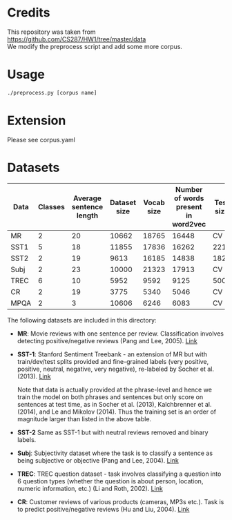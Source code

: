 # Credits
This repository was taken from https://github.com/CS287/HW1/tree/master/data  
We modify the preprocess script and add some more corpus.

# Usage
```bash
./preprocess.py [corpus name]
```

# Extension
Please see corpus.yaml


# Datasets

**Data** | Classes | Average sentence length | Dataset size | Vocab size | Number of words present in word2vec | Test size
---  | --- | --- | --- | --- | --- | ---
MR   | 2 | 20 | 10662 | 18765 | 16448 | CV
SST1 | 5 | 18 | 11855 | 17836 | 16262 | 2210
SST2 | 2 | 19 | 9613 | 16185 | 14838 | 1821
Subj | 2 | 23 | 10000 | 21323 | 17913 | CV
TREC | 6 | 10 | 5952 | 9592 | 9125 | 500
CR   | 2 | 19 | 3775 | 5340 | 5046 | CV
MPQA | 2 | 3 | 10606 | 6246 | 6083 | CV

The following datasets are included in this directory:
  * **MR**: Movie reviews with one sentence per review. Classification involves detecting positive/negative reviews (Pang and Lee, 2005). [Link](https://www.cs.cornell.edu/people/pabo/movie-review-data/)
  * **SST-1**: Stanford Sentiment Treebank - an extension of MR but with train/dev/test splits provided and fine-grained labels (very positive, positive, neutral, negative, very negative), re-labeled by Socher et al. (2013). [Link](http://nlp.stanford.edu/sentiment/)

    Note that data is actually provided at the phrase-level and hence we train the model on both phrases and sentences but only score on sentences at test time, as in Socher et al. (2013), Kalchbrenner et al. (2014), and Le and Mikolov (2014). Thus the training set is an order of magnitude larger than listed in the above table.
  * **SST-2** Same as SST-1 but with neutral reviews removed and binary labels.
  * **Subj**: Subjectivity dataset where the task is to classify a sentence as being subjective or objective (Pang and Lee, 2004). [Link](http://cogcomp.cs.illinois.edu/Data/QA/QC/)
  * **TREC**: TREC question dataset - task involves classifying a question into 6 question types (whether the question is about person, location, numeric information, etc.) (Li and Roth, 2002). [Link](http://www.cs.uic.edu/⇠liub/FBS/sentiment-analysis.html)
  * **CR**: Customer reviews of various products (cameras, MP3s etc.). Task is to predict positive/negative reviews (Hu and Liu, 2004). [Link](http://www.cs.pitt.edu/mpqa/)
